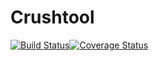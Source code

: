 # Crushtool

[![Build Status](https://git.cmacinfo.com/chris/crushtool-rs/badges/master/build.svg)](https://git.cmacinfo.com/chris/crushtool-rs/builds)[![Coverage Status](https://coveralls.io/repos/github/cholcombe973/crushtool/badge.svg?branch=master)](https://coveralls.io/github/cholcombe973/crushtool?branch=master)
